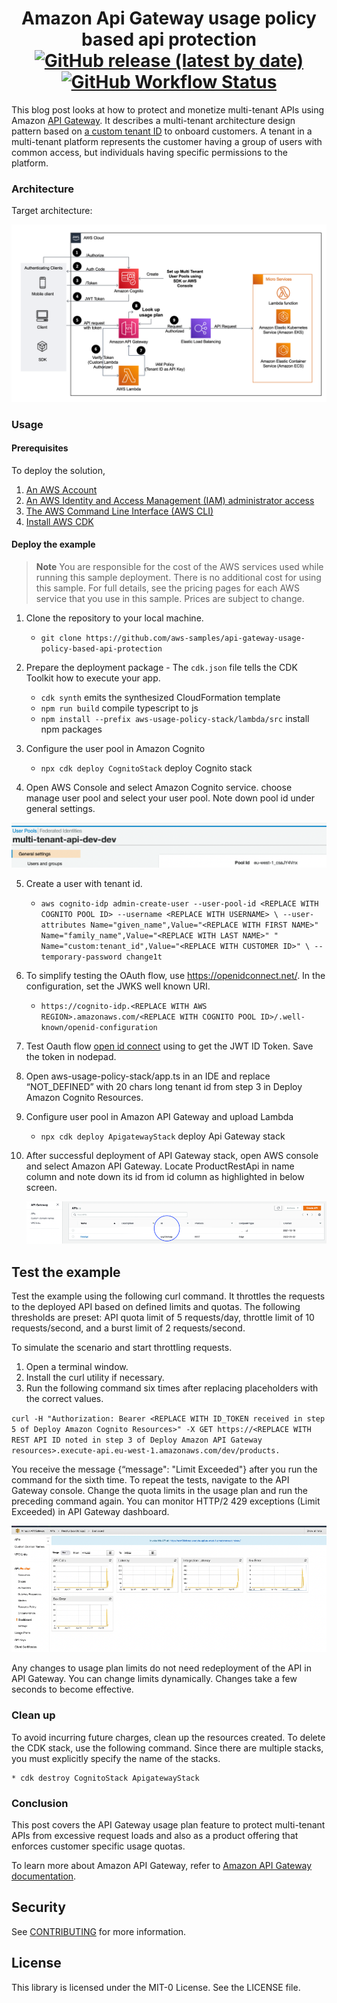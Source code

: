 <h1 align="center">
Amazon Api Gateway usage policy based api protection
<br>
   <a href="https://github.com/aws-samples/api-gateway-usage-policy-based-api-protection/releases"><img alt="GitHub release (latest by date)" src="https://img.shields.io/github/v/release/aws-samples/api-gateway-usage-policy-based-api-protection?display_name=tag"></a>
   <a href="https://github.com/aws-samples/api-gateway-usage-policy-based-api-protection/actions"><img alt="GitHub Workflow Status" src="https://github.com/aws-samples/api-gateway-usage-policy-based-api-protection/workflows/Unit%20Tests/badge.svg"></a>
</h1>

This blog post looks at how to protect and monetize multi-tenant APIs using Amazon [API Gateway](https://docs.aws.amazon.com/apigateway/latest/developerguide/welcome.html). It describes a multi-tenant architecture design pattern based on [a custom tenant ID](https://docs.aws.amazon.com/cognito/latest/developerguide/custom-attribute-based-multi-tenancy.html) to onboard customers. A tenant in a multi-tenant platform represents the customer having a group of users with common access, but individuals having specific permissions to the platform.

### Architecture

Target architecture:

<p align="center">
  <img src="docs/APIGateway-UsagePlans.png" alt="AWS Architecture Diagram" />
</p>

### Usage

#### Prerequisites
To deploy the solution,

1. [An AWS Account](https://signin.aws.amazon.com/signin?redirect_uri=https%3A%2F%2Fportal.aws.amazon.com%2Fbilling%2Fsignup%2Fresume&client_id=signup)
2. [An AWS Identity and Access Management (IAM) administrator access](http://aws.amazon.com/iam)
3. [The AWS Command Line Interface (AWS CLI)](https://docs.aws.amazon.com/cli/latest/userguide/getting-started-install.html)
4. [Install AWS CDK](https://docs.aws.amazon.com/cdk/v2/guide/getting_started.html)


#### Deploy the example

> **Note**
You are responsible for the cost of the AWS services used while running this sample deployment. There is no additional
cost for using this sample. For full details, see the pricing pages for each AWS service that you use in this sample. Prices are subject to change.

1. Clone the repository to your local machine.
    * `git clone https://github.com/aws-samples/api-gateway-usage-policy-based-api-protection`

2. Prepare the deployment package - The `cdk.json` file tells the CDK Toolkit how to execute your app.
    * `cdk synth`                                               emits the synthesized CloudFormation template
    * `npm run build`                                           compile typescript to js
    * `npm install --prefix aws-usage-policy-stack/lambda/src`  install npm packages

3. Configure the user pool in Amazon Cognito
    * `npx cdk deploy CognitoStack`     deploy Cognito stack
4.	Open AWS Console and select Amazon Cognito service. choose manage user pool and select your user pool. Note down pool id under general settings.

<p align="center">
<img src="docs/user-pool-id.png" alt="Cognito User Pool" />
</p>

5.	Create a user with tenant id.

    * `aws cognito-idp admin-create-user --user-pool-id <REPLACE WITH COGNITO POOL ID> --username <REPLACE WITH USERNAME> \
    --user-attributes Name="given_name",Value="<REPLACE WITH FIRST NAME>" Name="family_name",Value="<REPLACE WITH LAST NAME>" " Name="custom:tenant_id",Value="<REPLACE WITH CUSTOMER ID>" \
    --temporary-password change1t`


6.	To simplify testing the OAuth flow, use https://openidconnect.net/. In the configuration, set the JWKS well known URI.
    * `https://cognito-idp.<REPLACE WITH AWS REGION>.amazonaws.com/<REPLACE WITH COGNITO POOL ID>/.well-known/openid-configuration`

7.	Test Oauth flow [open id connect](https://openidconnect.net/) using to get the JWT ID Token. Save the token in nodepad.

8.	Open aws-usage-policy-stack/app.ts in an IDE and replace “NOT_DEFINED” with 20 chars long tenant id from step 3 in Deploy Amazon Cognito Resources. 
9.	Configure user pool in Amazon API Gateway and upload Lambda
    * `npx cdk deploy ApigatewayStack`  deploy Api Gateway stack

10.	After successful deployment of API Gateway stack, open AWS console and select Amazon API Gateway. Locate ProductRestApi in name column and note down its id from id column as highlighted in below screen.

    <p align="center">
    <img src="docs/Api-gateway-api-id.png" alt="API Gateway Deployed API id" />
    </p>


## Test the example

Test the example using the following curl command. It throttles the requests to the deployed API based on defined limits and quotas. The following thresholds are preset: API quota limit of 5 requests/day, throttle limit of 10 requests/second, and a burst limit of 2 requests/second. 

To simulate the scenario and start throttling requests.

1.	Open a terminal window.
2.	Install the curl utility if necessary.
3.	Run the following command six times after replacing placeholders with the correct values.

`curl -H "Authorization: Bearer <REPLACE WITH ID_TOKEN received in step 5 of Deploy Amazon Cognito Resources>" -X GET https://<REPLACE WITH REST API ID noted in step 3 of Deploy Amazon API Gateway resources>.execute-api.eu-west-1.amazonaws.com/dev/products.`

You receive the message {“message": "Limit Exceeded"} after you run the command for the sixth time. To repeat the tests, navigate to the API Gateway console. Change the quota limits in the usage plan and run the preceding command again. You can monitor HTTP/2 429 exceptions (Limit Exceeded) in API Gateway dashboard.

<p align="center">
<img src="docs/api-gateway-dashboard.png" alt="API Gateway metrics dashboard" />
</p>

Any changes to usage plan limits do not need redeployment of the API in API Gateway. You can change limits dynamically. Changes take a few seconds to become effective.

### Clean up

To avoid incurring future charges, clean up the resources created. To delete the CDK stack, use the following command. Since there are multiple stacks, you must explicitly specify the name of the stacks.

    * cdk destroy CognitoStack ApigatewayStack


### Conclusion

This post covers the API Gateway usage plan feature to protect multi-tenant APIs from excessive request loads and also as a product offering that enforces customer specific usage quotas. 

To learn more about Amazon API Gateway, refer to [Amazon API Gateway documentation](https://docs.aws.amazon.com/apigateway/latest/developerguide/welcome.html).  


## Security
See [CONTRIBUTING](CONTRIBUTING.md#security-issue-notifications) for more information.

## License
This library is licensed under the MIT-0 License. See the LICENSE file.
